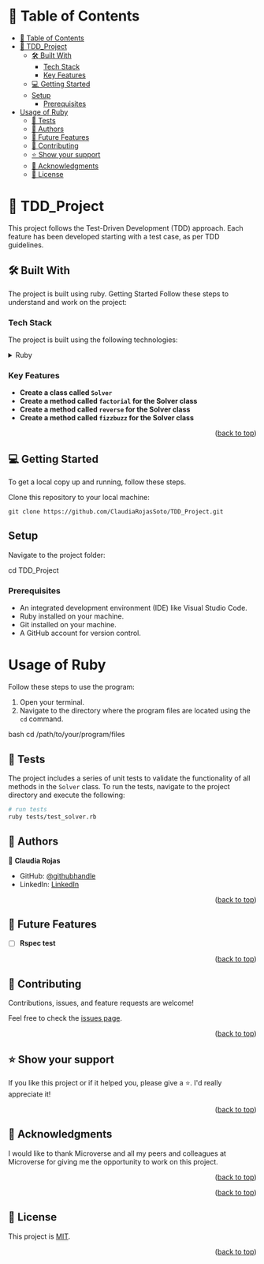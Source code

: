 
<a name="readme-top"></a>

# 📗 Table of Contents

- [📗 Table of Contents](#-table-of-contents)
- [📖 TDD\_Project ](#-tdd_project-)
  - [🛠 Built With ](#-built-with-)
    - [Tech Stack ](#tech-stack-)
    - [Key Features ](#key-features-)
  - [💻 Getting Started ](#-getting-started-)
  - [Setup ](#setup-)
    - [Prerequisites ](#prerequisites-)
- [Usage of Ruby ](#usage-of-ruby-)
  - [🧪 Tests ](#-tests-)
  - [👥 Authors ](#-authors-)
  - [🔭 Future Features ](#-future-features-)
  - [🤝 Contributing ](#-contributing-)
  - [⭐️ Show your support ](#️-show-your-support-)
  - [🙏 Acknowledgments ](#-acknowledgments-)
  - [📝 License ](#-license-)

<!-- PROJECT DESCRIPTION -->

# 📖 TDD_Project <a name="about-project"></a>

This project follows the Test-Driven Development (TDD) approach. Each feature has been developed starting with a test case, as per TDD guidelines.


## 🛠 Built With <a name="built-with"></a>

The project is built using ruby. Getting Started Follow these steps to understand and work on the project:


### Tech Stack <a name="tech-stack"></a>

The project is built using the following technologies:


<details>
<summary>Ruby</summary>
  <ul>
    <li><a href="https://www.ruby-lang.org/">Ruby</a></li>
  </ul>
</details>

<!-- Features -->

### Key Features <a name="key-features"></a>

- **Create a class called `Solver`**
- **Create a method called `factorial` for the Solver class**
- **Create a method called `reverse` for the Solver class**
- **Create a method called `fizzbuzz` for the Solver class**


<p align="right">(<a href="#readme-top">back to top</a>)</p>

## 💻 Getting Started <a name="getting-started"></a>


To get a local copy up and running, follow these steps.

Clone this repository to your local machine:

```
git clone https://github.com/ClaudiaRojasSoto/TDD_Project.git

```
## Setup <a name="setup"></a>

Navigate to the project folder:
   
   cd TDD_Project
   

### Prerequisites <a name="prerequisites"></a>

- An integrated development environment (IDE) like Visual Studio Code.
- Ruby installed on your machine.
- Git installed on your machine.
- A GitHub account for version control.

# Usage of Ruby <a name="usage"></a>

Follow these steps to use the program:

1. Open your terminal.
2. Navigate to the directory where the program files are located using the `cd` command.

bash
cd /path/to/your/program/files

## 🧪 Tests <a name="tests"></a>

The project includes a series of unit tests to validate the functionality of all methods in the `Solver` class. To run the tests, navigate to the project directory and execute the following:

```bash
# run tests
ruby tests/test_solver.rb
```

## 👥 Authors <a name="authors"></a>

👤 **Claudia Rojas**

-   GitHub: [@githubhandle](https://github.com/ClaudiaRojasSoto)
-   LinkedIn: [LinkedIn](https://www.linkedin.com/in/claudia-rojas-soto/)

<p align="right">(<a href="#readme-top">back to top</a>)</p>

<!-- FUTURE FEATURES -->

## 🔭 Future Features <a name="future-features"></a>

- [ ] **Rspec test**


<p align="right">(<a href="#readme-top">back to top</a>)</p>

<!-- CONTRIBUTING -->

## 🤝 Contributing <a name="contributing"></a>

Contributions, issues, and feature requests are welcome!

Feel free to check the [issues page](https://github.com/ClaudiaRojasSoto/TDD_Project/issues).

<p align="right">(<a href="#readme-top">back to top</a>)</p>

<!-- SUPPORT -->

## ⭐️ Show your support <a name="support"></a>


If you like this project or if it helped you, please give a ⭐️. I'd really appreciate it!

<p align="right">(<a href="#readme-top">back to top</a>)</p>

<!-- ACKNOWLEDGEMENTS -->

## 🙏 Acknowledgments <a name="acknowledgements"></a>

I would like to thank Microverse and all my peers and colleagues at Microverse for giving me the opportunity to work on this project.

<p align="right">(<a href="#readme-top">back to top</a>)</p>



<p align="right">(<a href="#readme-top">back to top</a>)</p>

<!-- LICENSE -->

## 📝 License <a name="license"></a>

This project is [MIT](MIT.md).


<p align="right">(<a href="#readme-top">back to top</a>)</p>